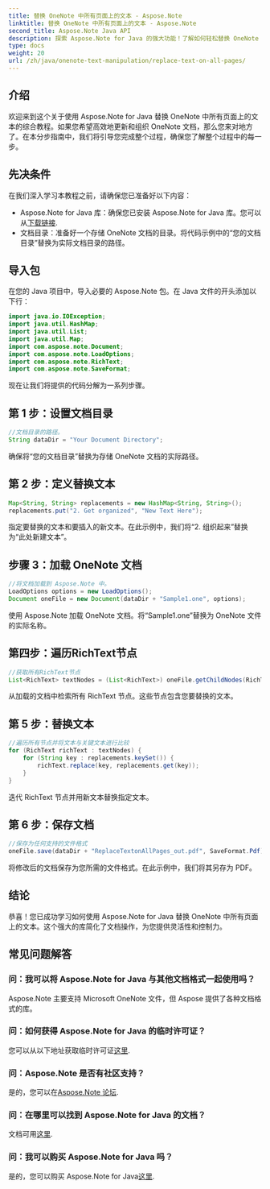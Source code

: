 ```yaml
---
title: 替换 OneNote 中所有页面上的文本 - Aspose.Note
linktitle: 替换 OneNote 中所有页面上的文本 - Aspose.Note
second_title: Aspose.Note Java API
description: 探索 Aspose.Note for Java 的强大功能！了解如何轻松替换 OneNote 中所有页面上的文本。请按照我们的分步指南进行无缝文档操作。
type: docs
weight: 20
url: /zh/java/onenote-text-manipulation/replace-text-on-all-pages/
---
```

## 介绍
欢迎来到这个关于使用 Aspose.Note for Java 替换 OneNote 中所有页面上的文本的综合教程。如果您希望高效地更新和组织 OneNote 文档，那么您来对地方了。在本分步指南中，我们将引导您完成整个过程，确保您了解整个过程中的每一步。
## 先决条件
在我们深入学习本教程之前，请确保您已准备好以下内容：
-  Aspose.Note for Java 库：确保您已安装 Aspose.Note for Java 库。您可以从[下载链接](https://releases.aspose.com/note/java/).
- 文档目录：准备好一个存储 OneNote 文档的目录。将代码示例中的“您的文档目录”替换为实际文档目录的路径。
## 导入包
在您的 Java 项目中，导入必要的 Aspose.Note 包。在 Java 文件的开头添加以下行：
```java
import java.io.IOException;
import java.util.HashMap;
import java.util.List;
import java.util.Map;
import com.aspose.note.Document;
import com.aspose.note.LoadOptions;
import com.aspose.note.RichText;
import com.aspose.note.SaveFormat;
```
现在让我们将提供的代码分解为一系列步骤。
## 第 1 步：设置文档目录
```java
//文档目录的路径。
String dataDir = "Your Document Directory";
```
确保将“您的文档目录”替换为存储 OneNote 文档的实际路径。
## 第 2 步：定义替换文本
```java
Map<String, String> replacements = new HashMap<String, String>();
replacements.put("2. Get organized", "New Text Here");
```
指定要替换的文本和要插入的新文本。在此示例中，我们将“2. 组织起来”替换为“此处新建文本”。
## 步骤 3：加载 OneNote 文档
```java
//将文档加载到 Aspose.Note 中。
LoadOptions options = new LoadOptions();
Document oneFile = new Document(dataDir + "Sample1.one", options);
```
使用 Aspose.Note 加载 OneNote 文档。将“Sample1.one”替换为 OneNote 文件的实际名称。
## 第四步：遍历RichText节点
```java
//获取所有RichText节点
List<RichText> textNodes = (List<RichText>) oneFile.getChildNodes(RichText.class);
```
从加载的文档中检索所有 RichText 节点。这些节点包含您要替换的文本。
## 第 5 步：替换文本
```java
//遍历所有节点并将文本与关键文本进行比较
for (RichText richText : textNodes) {
    for (String key : replacements.keySet()) {
        richText.replace(key, replacements.get(key));
    }
}
```
迭代 RichText 节点并用新文本替换指定文本。
## 第 6 步：保存文档
```java
//保存为任何支持的文件格式
oneFile.save(dataDir + "ReplaceTextonAllPages_out.pdf", SaveFormat.Pdf);
```
将修改后的文档保存为您所需的文件格式。在此示例中，我们将其另存为 PDF。
## 结论
恭喜！您已成功学习如何使用 Aspose.Note for Java 替换 OneNote 中所有页面上的文本。这个强大的库简化了文档操作，为您提供灵活性和控制力。
## 常见问题解答
### 问：我可以将 Aspose.Note for Java 与其他文档格式一起使用吗？
Aspose.Note 主要支持 Microsoft OneNote 文件，但 Aspose 提供了各种文档格式的库。
### 问：如何获得 Aspose.Note for Java 的临时许可证？
您可以从以下地址获取临时许可证[这里](https://purchase.aspose.com/temporary-license/).
### 问：Aspose.Note 是否有社区支持？
是的，您可以在[Aspose.Note 论坛](https://forum.aspose.com/c/note/28).
### 问：在哪里可以找到 Aspose.Note for Java 的文档？
文档可用[这里](https://reference.aspose.com/note/java/).
### 问：我可以购买 Aspose.Note for Java 吗？ 
是的，您可以购买 Aspose.Note for Java[这里](https://purchase.aspose.com/buy).